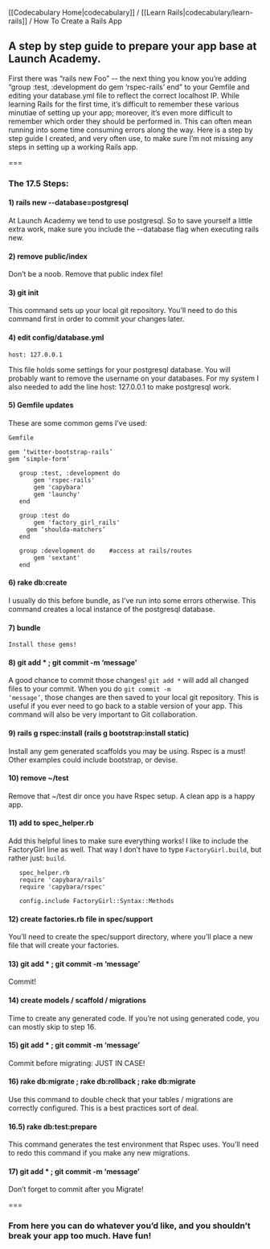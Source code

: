 [[Codecabulary Home|codecabulary]] / [[Learn Rails|codecabulary/learn-rails]] / How To Create a Rails App

<!-- ---title: How To Create a Rails App -->

## A step by step guide to prepare your app base at Launch Academy.

First there was “rails new Foo” -- the next thing you know you’re adding “group :test, :development do gem ‘rspec-rails’ end” to your Gemfile and editing your database.yml file to reflect the correct localhost IP. While learning Rails for the first time, it’s difficult to remember these various minutiae of setting up your app; moreover, it’s even more difficult to remember which order they should be performed in. This can often mean running into some time consuming errors along the way. Here is a step by step guide I created, and very often use, to make sure I’m not missing any steps in setting up a working Rails app.

===

### The 17.5 Steps:

#### 1) rails new <name> --database=postgresql

At Launch Academy we tend to use postgresql. So to save yourself a little extra work, make sure you include the --database flag when executing rails new.

#### 2)  remove public/index

Don’t be a noob. Remove that public index file!

#### 3) git init

This command sets up your local git repository. You’ll need to do this command first in order to commit your changes later.

#### 4) edit config/database.yml

    host: 127.0.0.1

This file holds some settings for your postgresql database. You will probably want to remove the username on your databases. For my system I also needed to add the line host: 127.0.0.1 to make postgresql work.


#### 5) Gemfile updates

These are some common gems I’ve used:

    Gemfile
    
    gem ‘twitter-bootstrap-rails’
    gem ‘simple-form’

       group :test, :development do
           gem 'rspec-rails'
           gem 'capybara'
           gem 'launchy'
       end

       group :test do
           gem 'factory_girl_rails'
         gem ‘shoulda-matchers’
       end

       group :development do    #access at rails/routes
           gem 'sextant'
       end

       

#### 6) rake db:create

I usually do this before bundle, as I’ve run into some errors otherwise. This command creates a local instance of the postgresql database.

#### 7) bundle

    Install those gems!

#### 8) git add * ; git commit -m ‘message’

A good chance to commit those changes! <code>git add *</code> will add all changed files to your commit. When you do <code>git commit -m ‘message’</code>, those changes are then saved to your local git repository. This is useful if you ever need to go back to a stable version of your app. This command will also be very important to Git collaboration.

#### 9) rails g rspec:install (rails g bootstrap:install static)

Install any gem generated scaffolds you may be using. Rspec is a must! Other examples could include bootstrap, or devise.   

#### 10) remove ~/test

Remove that ~/test dir once you have Rspec setup. A clean app is a happy app.    

#### 11) add to spec_helper.rb

Add this helpful lines to make sure everything works! I like to include the FactoryGirl line as well. That way I don’t have to type <code>FactoryGirl.build</code>, but rather just: <code>build</code>.

       spec_helper.rb
       require 'capybara/rails'
       require 'capybara/rspec'

       config.include FactoryGirl::Syntax::Methods

#### 12) create factories.rb file in spec/support

You’ll need to create the spec/support directory, where you’ll place a new file that will create your factories.

#### 13) git add * ; git commit -m ‘message’

Commit!

#### 14) create models / scaffold / migrations

Time to create any generated code. If you’re not using generated code, you can mostly skip to step 16.

#### 15) git add * ; git commit -m ‘message’

Commit before migrating: JUST IN CASE!

#### 16) rake db:migrate ; rake db:rollback ; rake db:migrate

Use this command to double check that your tables / migrations are correctly configured. This is a best practices sort of deal.

#### 16.5) rake db:test:prepare

This command generates the test environment that Rspec uses. You’ll need to redo this command if you make any new migrations.

#### 17) git add * ; git commit -m ‘message’

Don’t forget to commit after you Migrate!

===

### From here you can do whatever you’d like, and you shouldn’t break your app too much. Have fun!



